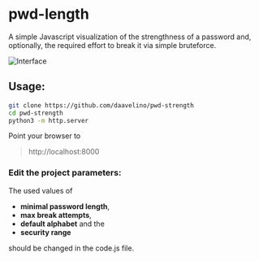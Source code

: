 # pwd-length
A simple Javascript visualization of the strengthness of a password and, optionally, the required effort to break it via simple bruteforce.

![Interface](https://github.com/daavelino/pwd-strength/blob/master/imgs/pwd-strength.png)

## Usage:
```sh 
git clone https://github.com/daavelino/pwd-strength
cd pwd-strength
python3 -m http.server
```

Point your browser to 
>http://localhost:8000

### Edit the project parameters:
The used values of 
* **minimal password length**, 
* **max break attempts**, 
* **default alphabet** and the 
* **security range**

should be changed in the code.js file. 
